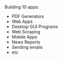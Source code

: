 Building 10 apps:
- PDF Generators
- Web Apps
- Desktop GUI Programs
- Web Scraping
- Mobile Apps
- News Reports
- Sending emails
- etc